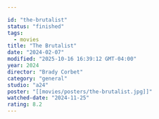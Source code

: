 ```yaml
---

id: "the-brutalist"
status: "finished"
tags:
  - movies
title: "The Brutalist"
date: "2024-02-07"
modified: "2025-10-16 16:39:12 GMT-04:00"
year: 2024
director: "Brady Corbet"
category: "general"
studio: "a24"
poster: "[[movies/posters/the-brutalist.jpg]]"
watched-date: "2024-11-25"
rating: 8.2
---
```

